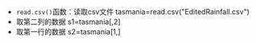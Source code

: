 * `read.csv()`函数：读取csv文件
tasmania=read.csv("EditedRainfall.csv")
* 取第二列的数据
s1=tasmania[,2]
* 取第一行的数据
s2=tasmania[1,]
